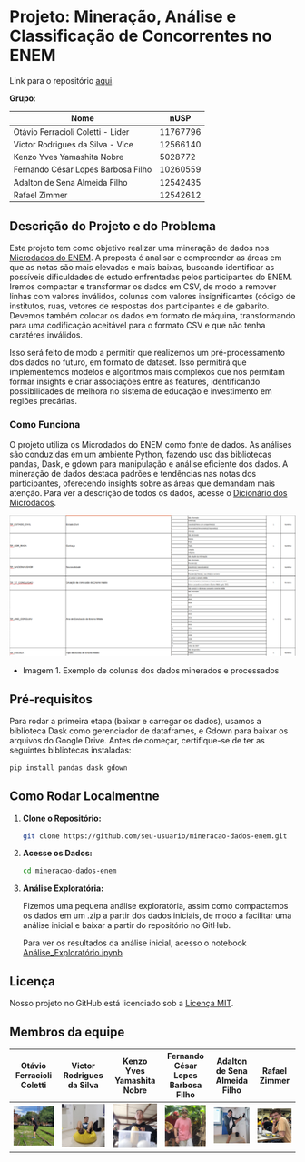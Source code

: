 # Projeto: Mineração, Análise e Classificação de Concorrentes no ENEM 

Link para o repositório [aqui](https://github.com/otaviofcoletti/IA-Trabalho-2-ENEM).

**Grupo**:

| Nome  | nUSP |
|------------------------------------|----------|
| Otávio Ferracioli Coletti - Lider  | 11767796 |
| Victor Rodrigues da Silva - Vice   | 12566140 |
| Kenzo Yves Yamashita Nobre         | 5028772  |
| Fernando César Lopes Barbosa Filho | 10260559 |
| Adalton de Sena Almeida Filho      | 12542435 |
| Rafael Zimmer                      | 12542612 |

## Descrição do Projeto e do Problema

Este projeto tem como objetivo realizar uma mineração de dados nos [Microdados do ENEM](https://www.gov.br/inep/pt-br/acesso-a-informacao/dados-abertos/microdados). A proposta é analisar e compreender as áreas em que as notas são mais elevadas e mais baixas, buscando identificar as possíveis dificuldades de estudo enfrentadas pelos participantes do ENEM. Iremos compactar e transformar os dados em CSV, de modo a remover linhas com valores inválidos, colunas com valores insignificantes (código de institutos, ruas, vetores de respostas dos participantes e de gabarito. Devemos também colocar os dados em formato de máquina, transformando para uma codificação aceitável para o formato CSV e que não tenha caratéres inválidos.

Isso será feito de modo a permitir que realizemos um pré-processamento dos dados no futuro, em formato de dataset. Isso permitirá que implementemos modelos e algoritmos mais complexos que nos permitam formar insights e criar associações entre as features, identificando possibilidades de melhora no sistema de educação e investimento em regiões precárias.

### Como Funciona

O projeto utiliza os Microdados do ENEM como fonte de dados. As análises são conduzidas em um ambiente Python, fazendo uso das bibliotecas pandas, Dask, e gdown para manipulação e análise eficiente dos dados. A mineração de dados destaca padrões e tendências nas notas dos participantes, oferecendo insights sobre as áreas que demandam mais atenção. Para ver a descrição de todos os dados, acesse o [Dicionário dos Microdados](https://github.com/otaviofcoletti/IA-Trabalho-2-ENEM/blob/main/Dicion%C3%A1rio_Microdados_Enem_2021.xlsx).

![Dicionário](https://github.com/otaviofcoletti/IA-Trabalho-2-ENEM/blob/main/Dicionario.png)
- Imagem 1. Exemplo de colunas dos dados minerados e processados

## Pré-requisitos

Para rodar a primeira etapa (baixar e carregar os dados), usamos a biblioteca Dask como gerenciador de dataframes, e Gdown para baixar os arquivos do Google Drive.
Antes de começar, certifique-se de ter as seguintes bibliotecas instaladas:

```bash
pip install pandas dask gdown
```

## Como Rodar Localmentne

1. **Clone o Repositório:**

   ```bash
   git clone https://github.com/seu-usuario/mineracao-dados-enem.git
   ```

2. **Acesse os Dados:**

   ```bash
   cd mineracao-dados-enem
   ```

3. **Análise Exploratória:**

   Fizemos uma pequena análise exploratória, assim como compactamos os dados em um .zip a partir dos dados iniciais, de modo a facilitar uma análise inicial e baixar a partir do repositório no GitHub.

   Para ver os resultados da análise inicial, acesso o notebook [Análise_Exploratório.ipynb](https://github.com/otaviofcoletti/IA-Trabalho-2-ENEM/blob/main/An%C3%A1lise_Explorat%C3%B3ria.ipynb)
   
## Licença

Nosso projeto no GitHub está licenciado sob a [Licença MIT](https://opensource.org/license/mit/).


## Membros da equipe

| Otávio Ferracioli Coletti | Victor Rodrigues da Silva | Kenzo Yves Yamashita Nobre | Fernando César Lopes Barbosa Filho | Adalton de Sena Almeida Filho | Rafael Zimmer |
| -------------------------- | ------------------------- | --------------------------- | ---------------------------------- | ------------------------------- | ------------- |
| ![Otávio Ferracioli Coletti](https://github.com/otaviofcoletti/IA-Trabalho-2-ENEM/blob/main/fotos/otavio.jpg) | ![Victor Rodrigues da Silva](https://github.com/otaviofcoletti/IA-Trabalho-2-ENEM/blob/main/fotos/vigdor_rodigis.jpg) | ![Kenzo Yves Yamashita Nobre](https://github.com/otaviofcoletti/IA-Trabalho-2-ENEM/blob/main/fotos/genzo.jpg) | ![Fernando César Lopes Barbosa Filho](https://github.com/otaviofcoletti/IA-Trabalho-2-ENEM/blob/main/fotos/garde.jpg) | ![Adalton de Sena Almeida Filho](https://github.com/otaviofcoletti/IA-Trabalho-2-ENEM/blob/main/fotos/adarton.jpg) | ![Rafael Zimmer](https://github.com/otaviofcoletti/IA-Trabalho-2-ENEM/blob/main/fotos/sinmber.jpg) |

